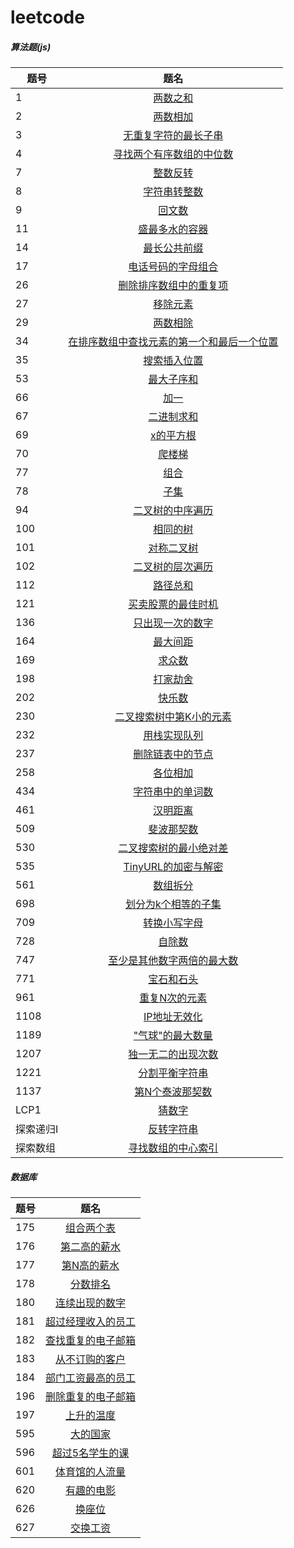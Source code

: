 # leetcode

##### 算法题(js)

题号 | 题名
| - | :-: 
1 | [两数之和](https://github.com/thesecondlight/leetcode/blob/master/code/1-two-sum.js)
2 | [两数相加](https://github.com/thesecondlight/leetcode/blob/master/code/2-add-two-numbers.js)
3 | [无重复字符的最长子串](https://github.com/thesecondlight/leetcode/blob/master/code/3-longest-substring-without-repeating-characters.js)
4 | [寻找两个有序数组的中位数](https://github.com/thesecondlight/leetcode/blob/master/code/4-median-of-two-sorted-arrays.js)
7 | [整数反转](https://github.com/thesecondlight/leetcode/blob/master/code/7-reverse-integer.js)
8 | [字符串转整数](https://github.com/thesecondlight/leetcode/blob/master/code/8-string-to-integer-atoi.js)
9 | [回文数](https://github.com/thesecondlight/leetcode/blob/master/code/9-palindrome-number.js)
11 | [盛最多水的容器](https://github.com/thesecondlight/leetcode/blob/master/code/11-container-with-most-water.js)
14 | [最长公共前缀](https://github.com/thesecondlight/leetcode/blob/master/code/14-longest-common-prefix.js)
17 | [电话号码的字母组合](https://github.com/thesecondlight/leetcode/blob/master/code/17-letter-combinations-of-a-phone-number.js)
26 | [删除排序数组中的重复项](https://github.com/thesecondlight/leetcode/blob/master/code/26-remove-duplicates-from-sorted-array.js)
27 | [移除元素](https://github.com/thesecondlight/leetcode/blob/master/code/27-remove-element.js)
29 | [两数相除](https://github.com/thesecondlight/leetcode/blob/master/code/29-divide-two-integers.js)
34 | [在排序数组中查找元素的第一个和最后一个位置](https://github.com/thesecondlight/leetcode/blob/master/code/34-find-first-and-last-position-of-element-in-sorted-array.js)
35 | [搜索插入位置](https://github.com/thesecondlight/leetcode/blob/master/code/35-search-insert-position.js)
53 | [最大子序和](https://github.com/thesecondlight/leetcode/blob/master/code/53-maximum-subarray.js)
66 | [加一](https://github.com/thesecondlight/leetcode/blob/master/code/66-plus-one.js)
67 | [二进制求和](https://github.com/thesecondlight/leetcode/blob/master/code/67-add-binary.js)
69 | [x的平方根](https://github.com/thesecondlight/leetcode/blob/master/code/69-sqrtx.js)
70 | [爬楼梯](https://github.com/thesecondlight/leetcode/blob/master/code/70-climbing-stairs.js)
77 | [组合](https://github.com/thesecondlight/leetcode/blob/master/code/77-combinations.js)
78 | [子集](https://github.com/thesecondlight/leetcode/blob/master/code/78-subsets.js)
94 | [二叉树的中序遍历](https://github.com/thesecondlight/leetcode/blob/master/code/94-binary-tree-inorder-traversal.js)
100 | [相同的树](https://github.com/thesecondlight/leetcode/blob/master/code/100-same-tree.js)
101 | [对称二叉树](https://github.com/thesecondlight/leetcode/blob/master/code/101-symmetric-tree.js)
102 | [二叉树的层次遍历](https://github.com/thesecondlight/leetcode/blob/master/code/102-binary-tree-level-order-traversal.js)
112 | [路径总和](https://github.com/thesecondlight/leetcode/blob/master/code/112-path-sum.js)
121 | [买卖股票的最佳时机](https://github.com/thesecondlight/leetcode/blob/master/code/121-best-time-to-buy-and-sell-stock.js)
136 | [只出现一次的数字](https://github.com/thesecondlight/leetcode/blob/master/code/136-single-number.js)
164 | [最大间距](https://github.com/thesecondlight/leetcode/blob/master/code/164-maximum-gap.js)
169 | [求众数](https://github.com/thesecondlight/leetcode/blob/master/code/169-majority-element.js)
198 | [打家劫舍](https://github.com/thesecondlight/leetcode/blob/master/code/198-house-robber.js)
202 | [快乐数](https://github.com/thesecondlight/leetcode/blob/master/code/202-happy-number.js)
230 | [二叉搜索树中第K小的元素](https://github.com/thesecondlight/leetcode/blob/master/code/230-kth-smallest-element-in-a-bst.js)
232 | [用栈实现队列](https://github.com/thesecondlight/leetcode/blob/master/code/232-implement-queue-using-stacks.js)
237 | [删除链表中的节点](https://github.com/thesecondlight/leetcode/blob/master/code/237-delete-node-in-a-linked-list.js)
258 | [各位相加](https://github.com/thesecondlight/leetcode/blob/master/code/258-add-digits.js)
434 | [字符串中的单词数](https://github.com/thesecondlight/leetcode/blob/master/code/434-number-of-segments-in-a-string.js)
461 | [汉明距离](https://github.com/thesecondlight/leetcode/blob/master/code/461-hamming-distance.js)
509 | [斐波那契数](https://github.com/thesecondlight/leetcode/blob/master/code/509-fibonacci-number.js)
530 | [二叉搜索树的最小绝对差](https://github.com/thesecondlight/leetcode/blob/master/code/530-minimum-absolute-difference-in-bst.js)
535 | [TinyURL的加密与解密](https://github.com/thesecondlight/leetcode/blob/master/code/535-encode-and-decode-tinyurl.js)
561 | [数组拆分](https://github.com/thesecondlight/leetcode/blob/master/code/array-partition-i.js)
698 | [划分为k个相等的子集](https://github.com/thesecondlight/leetcode/blob/master/code/698-partition-to-k-equal-sum-subsets.js)
709 | [转换小写字母](https://github.com/thesecondlight/leetcode/blob/master/code/709-to-lower-case.js)
728 | [自除数](https://github.com/thesecondlight/leetcode/blob/master/code/728-self-dividing-numbers.js)
747 | [至少是其他数字两倍的最大数](https://github.com/thesecondlight/leetcode/blob/master/code/747-largest-number-at-least-twice-of-others.js)
771 | [宝石和石头](https://github.com/thesecondlight/leetcode/blob/master/code/771-jewels-and-stones.js)
961 | [重复N次的元素](https://github.com/thesecondlight/leetcode/blob/master/code/961-n-repeated-element-in-size-2n-array.js)
1108 | [IP地址无效化](https://github.com/thesecondlight/leetcode/blob/master/code/1108-defanging-an-ip-address.js)
1189 | ["气球"的最大数量](https://github.com/thesecondlight/leetcode/blob/master/code/1189-maximum-number-of-balloons.js)
1207 | [独一无二的出现次数](https://github.com/thesecondlight/leetcode/blob/master/code/1207-unique-number-of-occurrences.js)
1221 | [分割平衡字符串](https://github.com/thesecondlight/leetcode/blob/master/code/1221-split-a-string-in-balanced-strings)
1137 | [第N个泰波那契数](https://github.com/thesecondlight/leetcode/blob/master/code/1137-n-th-tribonacci-number.js)
LCP1 | [猜数字](https://github.com/thesecondlight/leetcode/blob/master/code/LCP1-guess-numbers.js)
探索递归I | [反转字符串](https://github.com/thesecondlight/leetcode/blob/master/code/TI-reverseString.js)
探索数组 | [寻找数组的中心索引](https://github.com/thesecondlight/leetcode/blob/master/code/pivotIndex.js)
##### 数据库

题号 | 题名
| - | :-: 
175 | [组合两个表](https://github.com/thesecondlight/leetcode/blob/master/sql/175-two-sum.md)
176 | [第二高的薪水](https://github.com/thesecondlight/leetcode/blob/master/sql/176-second-highest-salary.md)
177 | [第N高的薪水](https://github.com/thesecondlight/leetcode/blob/master/sql/177-nth-highest-salary.md)
178 | [分数排名](https://github.com/thesecondlight/leetcode/blob/master/sql/178-rank-scores.md)
180 | [连续出现的数字](https://github.com/thesecondlight/leetcode/blob/master/sql/180-consecutive-numbers.md)
181 | [超过经理收入的员工](https://github.com/thesecondlight/leetcode/blob/master/sql/181-employees-earning-more-than-their-managers.md)
182 | [查找重复的电子邮箱](https://github.com/thesecondlight/leetcode/blob/master/sql/182-duplicate-emails.md)
183 | [从不订购的客户](https://github.com/thesecondlight/leetcode/blob/master/sql/183-customers-who-never-order.md)
184 | [部门工资最高的员工](https://github.com/thesecondlight/leetcode/blob/master/sql/184-department-highest-salary.md)
196 | [删除重复的电子邮箱](https://github.com/thesecondlight/leetcode/blob/master/sql/196-delete-duplicate-emails.md)
197 | [上升的温度](https://github.com/thesecondlight/leetcode/blob/master/sql/197-rising-temperature.md)
595 | [大的国家](https://github.com/thesecondlight/leetcode/blob/master/sql/595-big-countries.md)
596 | [超过5名学生的课](https://github.com/thesecondlight/leetcode/blob/master/sql/596-classes-more-than-5-students.md)
601 | [体育馆的人流量](https://github.com/thesecondlight/leetcode/blob/master/sql/601-human-traffic-of-stadium.md)
620 | [有趣的电影](https://github.com/thesecondlight/leetcode/blob/master/sql/620-not-boring-movies.md)
626 | [换座位](https://github.com/thesecondlight/leetcode/blob/master/sql/626-exchange-seats.md)
627 | [交换工资](https://github.com/thesecondlight/leetcode/blob/master/sql/627-swap-salary.md)

